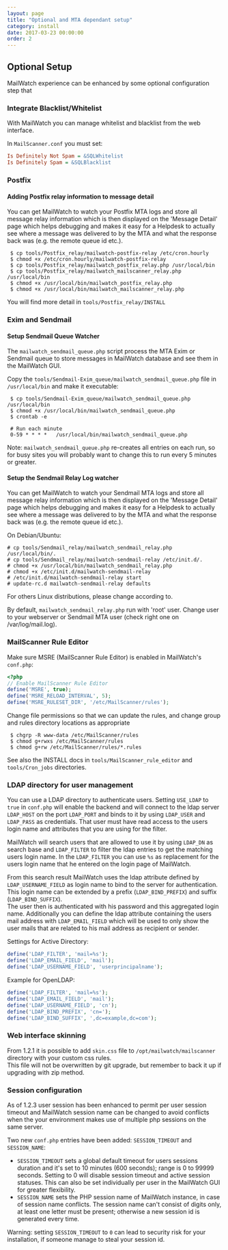 ```yaml
---
layout: page
title: "Optional and MTA dependant setup"
category: install
date: 2017-03-23 00:00:00
order: 2
---
```

## Optional Setup
MailWatch experience can be enhanced by some optional configuration step that 


### Integrate Blacklist/Whitelist
With MailWatch you can manage whitelist and blacklist from the web interface.

In `MailScanner.conf` you must set:

```cfg
Is Definitely Not Spam = &SQLWhitelist
Is Definitely Spam = &SQLBlacklist
```

### Postfix

#### Adding Postfix relay information to message detail

You can get MailWatch to watch your Postfix MTA logs and store all message relay information which is then displayed on the 'Message Detail' page which helps debugging and makes it easy for a Helpdesk to actually see where a message was delivered to by the MTA and what the response back was (e.g. the remote queue id etc.).

```shell
 $ cp tools/Postfix_relay/mailwatch-postfix-relay /etc/cron.hourly
 $ chmod +x /etc/cron.hourly/mailwatch-postfix-relay
 $ cp tools/Postfix_relay/mailwatch_postfix_relay.php /usr/local/bin
 $ cp tools/Postfix_relay/mailwatch_mailscanner_relay.php /usr/local/bin
 $ chmod +x /usr/local/bin/mailwatch_postfix_relay.php
 $ chmod +x /usr/local/bin/mailwatch_mailscanner_relay.php
```

You will find more detail in `tools/Postfix_relay/INSTALL`

### Exim and Sendmail

#### Setup Sendmail Queue Watcher

The `mailwatch_sendmail_queue.php` script process the MTA Exim or Sendmail queue to store messages in MailWatch database and see them in the MailWatch GUI.

Copy the `tools/Sendmail-Exim_queue/mailwatch_sendmail_queue.php` file in `/usr/local/bin` and make it executable:

```shell
 $ cp tools/Sendmail-Exim_queue/mailwatch_sendmail_queue.php /usr/local/bin
 $ chmod +x /usr/local/bin/mailwatch_sendmail_queue.php
 $ crontab -e

 # Run each minute
 0-59 * * * * 	/usr/local/bin/mailwatch_sendmail_queue.php
```

Note: `mailwatch_sendmail_queue.php` re-creates all entries on each run, so for busy sites you will probably want to change this to run every 5 minutes or greater.

#### Setup the Sendmail Relay Log watcher

You can get MailWatch to watch your Sendmail MTA logs and store all message relay information which is then displayed on the 'Message Detail' page which helps debugging and makes it easy for a Helpdesk to actually see where a message was delivered to by the MTA and what the response back was (e.g. the remote queue id etc.).

On Debian/Ubuntu:

```shell
# cp tools/Sendmail_relay/mailwatch_sendmail_relay.php /usr/local/bin/.
# cp tools/Sendmail_relay/mailwatch-sendmail-relay /etc/init.d/.
# chmod +x /usr/local/bin/mailwatch_sendmail_relay.php
# chmod +x /etc/init.d/mailwatch-sendmail-relay
# /etc/init.d/mailwatch-sendmail-relay start
# update-rc.d mailwatch-sendmail-relay defaults
```

For others Linux distributions, please change according to.

By default, `mailwatch_sendmail_relay.php` run with 'root' user. Change user to your webserver or Sendmail MTA user (check right one on /var/log/mail.log).

### MailScanner Rule Editor
Make sure MSRE (MailScanner Rule Editor) is enabled in MailWatch's `conf.php`:

```php
<?php
// Enable MailScanner Rule Editor
define('MSRE', true);
define('MSRE_RELOAD_INTERVAL', 5);
define('MSRE_RULESET_DIR', '/etc/MailScanner/rules');
```

Change file permissions so that we can update the rules, and change group and rules directory locations as appropriate

```shell
 $ chgrp -R www-data /etc/MailScanner/rules
 $ chmod g+rwxs /etc/MailScanner/rules
 $ chmod g+rw /etc/MailScanner/rules/*.rules
```

See also the INSTALL docs in `tools/MailScanner_rule_editor` and `tools/Cron_jobs` directories.

### LDAP directory for user management

You can use a LDAP directory to authenticate users. Setting `USE_LDAP` to `true` in `conf.php` will enable the backend and will connect to the ldap server `LDAP_HOST` on the port `LDAP_PORT` and binds to it by using `LDAP_USER` and `LDAP_PASS` as credentials. That user must have read access to the users login name and attributes that you are using for the filter.

MailWatch will search users that are allowed to use it by using `LDAP_DN` as search base and `LDAP_FILTER` to filter the ldap entries to get the matching users login name. In the `LDAP_FILTER` you can use `%s` as replacement for the users login name that he entered on the login page of MailWatch.

From this search result MailWatch uses the ldap attribute defined by `LDAP_USERNAME_FIELD` as login name to bind to the server for authentication.  
This login name can be extended by a prefix (`LDAP_BIND_PREFIX`) and suffix (`LDAP_BIND_SUFFIX`).  
The user then is authenticated with his password and this aggregated login name. Additionally you can define the ldap attribute containing the users mail address with `LDAP_EMAIL_FIELD` which will be used to only show the user mails that are related to his mail address as recipient or sender.

Settings for Active Directory:

```php
define('LDAP_FILTER', 'mail=%s');
define('LDAP_EMAIL_FIELD', 'mail');
define('LDAP_USERNAME_FIELD', 'userprincipalname');
```

<!--%TODO check openldap settings-->
Example for OpenLDAP:

```php
define('LDAP_FILTER', 'mail=%s'); 
define('LDAP_EMAIL_FIELD', 'mail');
define('LDAP_USERNAME_FIELD', 'cn');
define('LDAP_BIND_PREFIX', 'cn=');
define('LDAP_BIND_SUFFIX', ',dc=example,dc=com');
```

### Web interface skinning

From 1.2.1 it is possible to add `skin.css` file to `/opt/mailwatch/mailscanner` directory with your custom css rules.  
This file will not be overwritten by git upgrade, but remember to back it up if upgrading with zip method.

### Session configuration

As of 1.2.3 user session has been enhanced to permit per user session timeout and MailWatch session name can be changed to avoid conflicts when the your environment makes use of multiple php sessions on the same server.

Two new `conf.php` entries have been added: `SESSION_TIMEOUT` and `SESSION_NAME`:
 
 - `SESSION_TIMEOUT` sets a global default timeout for users sessions duration and it's set to 10 minutes (600 seconds); range is 0 to 99999 seconds. Setting to 0 will disable session timeout and active session statuses. This can also be set individually per user in the MailWatch GUI for greater flexibility.
 - `SESSION_NAME` sets the PHP session name of MailWatch instance, in case of session name conflicts. The session name can't consist of digits only, at least one letter must be present; otherwise a new session id is generated every time.

Warning: setting `SESSION_TIMEOUT` to `0` can lead to security risk for your installation, if someone manage to steal your session id. 